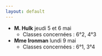 ```yaml
---
layout: default
---
```


* **M. Hulk** jeudi 5 et 6 mai
    * Classes concernées : 6°2, 4°3
* **Mme Ironman** lundi 9 mai
    * Classes concernées : 6°1, 3°4
